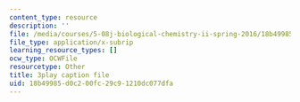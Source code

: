 ```yaml
---
content_type: resource
description: ''
file: /media/courses/5-08j-biological-chemistry-ii-spring-2016/18b49985d0c200fc29c91210dc077dfa_9zqKwTpT0eA.srt
file_type: application/x-subrip
learning_resource_types: []
ocw_type: OCWFile
resourcetype: Other
title: 3play caption file
uid: 18b49985-d0c2-00fc-29c9-1210dc077dfa
---
```

